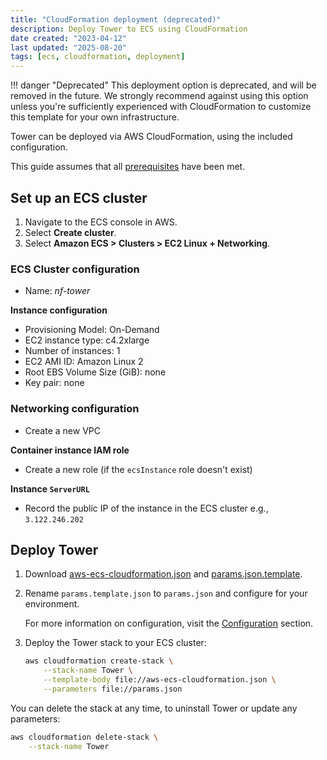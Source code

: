 ```yaml
---
title: "CloudFormation deployment (deprecated)"
description: Deploy Tower to ECS using CloudFormation
date created: "2023-04-12"
last updated: "2025-08-20"
tags: [ecs, cloudformation, deployment]
---
```


!!! danger "Deprecated"
This deployment option is deprecated, and will be removed in the future. We strongly recommend against using this option unless you're sufficiently experienced with CloudFormation to customize this template for your own infrastructure.

Tower can be deployed via AWS CloudFormation, using the included configuration.

This guide assumes that all [prerequisites](../prerequisites/aws) have been met.

## Set up an ECS cluster

1. Navigate to the ECS console in AWS.
2. Select **Create cluster**.
3. Select **Amazon ECS > Clusters > EC2 Linux + Networking**.

### ECS Cluster configuration

- Name: _nf-tower_

**Instance configuration**

- Provisioning Model: On-Demand
- EC2 instance type: c4.2xlarge
- Number of instances: 1
- EC2 AMI ID: Amazon Linux 2
- Root EBS Volume Size (GiB): none
- Key pair: none

### Networking configuration

- Create a new VPC

**Container instance IAM role**

- Create a new role (if the `ecsInstance` role doesn't exist)

**Instance `ServerURL`**

- Record the public IP of the instance in the ECS cluster e.g., `3.122.246.202`

## Deploy Tower

1. Download [aws-ecs-cloudformation.json](../_templates/cloudformation/aws-ecs-cloudformation.json) and [params.json.template](../_templates/cloudformation/params.json.template).

2. Rename `params.template.json` to `params.json` and configure for your environment.

   For more information on configuration, visit the [Configuration](../configuration/overview) section.

3. Deploy the Tower stack to your ECS cluster:

   ```bash
   aws cloudformation create-stack \
       --stack-name Tower \
       --template-body file://aws-ecs-cloudformation.json \
       --parameters file://params.json
   ```

You can delete the stack at any time, to uninstall Tower or update any parameters:

```bash
aws cloudformation delete-stack \
    --stack-name Tower
```
